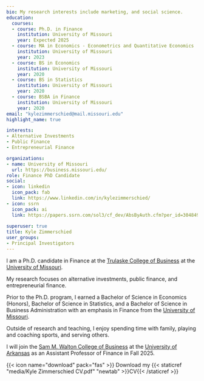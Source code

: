 ```yaml
---
bio: My research interests include marketing, and social science.
education:
  courses:
  - course: Ph.D. in Finance
    institution: University of Missouri
    year: Expected 2025
  - course: MA in Economics - Econometrics and Quantitative Economics
    institution: University of Missouri
    year: 2023
  - course: BS in Economics
    institution: University of Missouri
    year: 2020
  - course: BS in Statistics
    institution: University of Missouri
    year: 2020
  - course: BSBA in Finance
    institution: University of Missouri
    year: 2020
email: "kylezimmerschied@mail.missouri.edu"
highlight_name: true

interests:
- Alternative Investments
- Public Finance
- Entrepreneurial Finance

organizations:
- name: University of Missouri
  url: https://business.missouri.edu/
role: Finance PhD Candidate
social:
- icon: linkedin
  icon_pack: fab
  link: https://www.linkedin.com/in/kylezimmerschied/
- icon: ssrn
  icon_pack: ai
  link: https://papers.ssrn.com/sol3/cf_dev/AbsByAuth.cfm?per_id=3048496
  
superuser: true
title: Kyle Zimmerschied
user_groups:
- Principal Investigators
---
```


I am a Ph.D. candidate in Finance at the [Trulaske College of Business](https://business.missouri.edu/) at the [University of Missouri](https://missouri.edu/).

My research focuses on alternative investments, public finance, and entrepreneurial finance.

Prior to the Ph.D. program, I earned a Bachelor of Science in Economics (Honors), Bachelor of Science in Statistics, and a Bachelor of Science in Business Administration with an emphasis in Finance from the [University of Missouri](https://missouri.edu/). 

Outside of research and teaching, I enjoy spending time with family, playing and coaching sports, and serving others. 

I will join the [Sam M. Walton College of Business](https://walton.uark.edu/) at the [University of Arkansas](https://www.uark.edu/) as an Assistant Professor of Finance in Fall 2025.

{{< icon name="download" pack="fas" >}} Download my {{< staticref "media/Kyle Zimmerschied CV.pdf" "newtab" >}}CV{{< /staticref >}}

